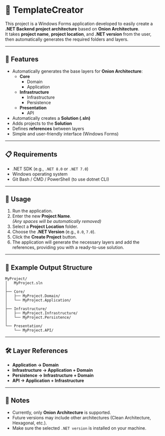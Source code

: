 # 🧩 TemplateCreator

This project is a Windows Forms application developed to easily create a **.NET Backend project architecture** based on **Onion Architecture**.  
It takes **project name**, **project location**, and **.NET version** from the user, then automatically generates the required folders and layers.

---

## 🚀 Features
- Automatically generates the base layers for **Onion Architecture**:
  - **Core**
    - Domain
    - Application
  - **Infrastructure**
    - Infrastructure
    - Persistence
  - **Presentation**
    - API
- Automatically creates a **Solution (.sln)**
- Adds projects to the **Solution**
- Defines **references** between layers
- Simple and user-friendly interface (Windows Forms)

---

## 📋 Requirements
- .NET SDK (e.g., `.NET 8.0` or `.NET 7.0`)
- Windows operating system
- Git Bash / CMD / PowerShell (to use dotnet CLI)

---

## 🔧 Usage
1. Run the application.
2. Enter the new **Project Name**.  
   _(Any spaces will be automatically removed)_
3. Select a **Project Location** folder.
4. Choose the **.NET Version** (e.g., `8.0`, `7.0`).
5. Click the **Create Project** button.
6. The application will generate the necessary layers and add the references, providing you with a ready-to-use solution.

---

## 📂 Example Output Structure
```
MyProject/
│   MyProject.sln
│
├── Core/
│   ├── MyProject.Domain/
│   └── MyProject.Application/
│
├── Infrastructure/
│   ├── MyProject.Infrastructure/
│   └── MyProject.Persistence/
│
└── Presentation/
    └── MyProject.API/
```

---

## 🛠 Layer References
- **Application → Domain**
- **Infrastructure → Application + Domain**
- **Persistence → Infrastructure + Domain**
- **API → Application + Infrastructure**

---

## 📌 Notes
- Currently, only **Onion Architecture** is supported.
- Future versions may include other architectures (Clean Architecture, Hexagonal, etc.).
- Make sure the selected `.NET version` is installed on your machine.

